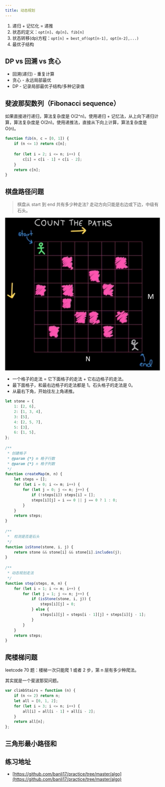 ```yaml
---
title: 动态规划
---
```


1. 递归 + 记忆化 = 递推
2. 状态的定义：`opt[n]`、`dp[n]`、`fib[n]`
3. 状态转移(dp)方程：`opt[n] = best_of(opt[n-1], opt[n-2],...)`
4. 最优子结构

## DP vs 回溯 vs 贪心

-   回溯(递归) - 重复计算
-   贪心 - 永远局部最优
-   DP - 记录局部最优子结构/多种记录值

## 斐波那契数列（Fibonacci sequence）

如果直接进行递归，算法复杂度是 O(2^n)。使用递归 + 记忆法，从上向下递归计算，算法复杂度是 O(2n)。使用递推法，直接从下向上计算，算法复杂度是 O(n)。

```js
function fib(n, c = [0, 1]) {
    if (n <= 1) return c[n];

    for (let i = 2; i <= n; i++) {
        c[i] = c[i - 1] + c[i - 2];
    }
    return c[n];
}
```

## 棋盘路径问题

> 棋盘从 start 到 end 共有多少种走法? 走动方向只能是右边或下边，中级有石头。

![](./imgs/dynamic-program-1.png)

-   一个格子的走法 = 它下面格子的走法 + 它右边格子的走法。
-   最下面格子，和最右边格子的走法都是 1。石头格子的走法是 0。
-   从最右下角，开始往左上角递推。

```js
let stone = {
    1: [2, 6],
    2: [1, 3, 4],
    3: [5],
    4: [2, 5, 7],
    5: [3],
    6: [1, 5],
};

/**
 * 创建格子
 * @param {*} m 格子行数
 * @param {*} n 格子列数
 */
function createMap(m, n) {
    let steps = [];
    for (let i = 0; i <= m; i++) {
        for (let j = 0; j <= n; j++) {
            if (!steps[i]) steps[i] = [];
            steps[i][j] = i == 0 || j == 0 ? 1 : 0;
        }
    }
    return steps;
}

/**
 *  检测是否是石头
 */
function isStone(stone, i, j) {
    return stone && stone[i] && stone[i].includes(j);
}

/**
 * 动态规划走法
 */
function step(steps, m, n) {
    for (let i = 1; i <= m; i++) {
        for (let j = 1; j <= n; j++) {
            if (isStone(stone, i, j)) {
                steps[i][j] = 0;
            } else {
                steps[i][j] = steps[i - 1][j] + steps[i][j - 1];
            }
        }
    }
    return steps;
}
```

## 爬楼梯问题

leetcode 70 题：楼梯一次只能爬 1 或者 2 步，第 n 层有多少种爬法。

其实就是一个斐波那契问题。

```js
var climbStairs = function (n) {
    if (n <= 2) return n;
    let all = [0, 1, 2];
    for (let i = 3; i <= n; i++) {
        all[i] = all[i - 1] + all[i - 2];
    }
    return all[n];
};
```

## 三角形最小路径和

## 练习地址

-   [https://github.com/banli17/practice/tree/master/algo](https://github.com/banli17/practice/tree/master/algo)
